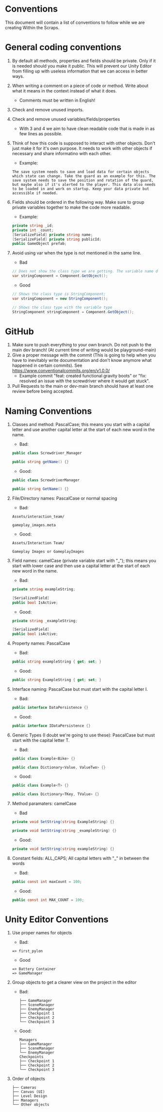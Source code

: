 # Conventions
This document will contain a list of conventions to follow while we are creating Within the Scraps.

# General coding conventions
1. By default all methods, properties and fields should be private. Only if it is needed should you make it public. This will prevent our Unity Editor from filling up with useless information that we can access in better ways.
2. When writing a comment on a piece of code or method. Write about what it means in the context instead of what it does.
    - Comments must be written in English!
3. Check and remove unused imports.
4. Check and remove unused variables/fields/properties
    - With 3 and 4 we aim to have clean readable code that is made in as few lines as possible.
5. Think of how this code is supposed to interact with other objects. Don't just make it for it's own purpose. It needs to work with other objects if necessary and share informatino with each other.
    - Example: 
    ```
    The save system needs to save and load data for certain objects which state can change. Take the guard as an example for this. The save system needs to save the position and rotation of the guard, but maybe also if it's alerted to the player. This data also needs to be loaded in and work on startup. Keep your data private but accessible if needed.
    ```
6. Fields should be ordered in the following way. Make sure to group private variables together to make the code more readable.
    - Example:
    ```cs
    private string _id;
    private int _count;
    [SerializeField] private string name;
    [SerializeField] private string publicId;
    public GameObject prefab; 
    ```

7. Avoid using var when the type is not mentioned in the same line. 
    - Bad
    ```cs
    // Does not show the class type we are getting. The variable name does not count.
    var stringComponent = Component.GetObject();
    ```
    - Good
    ```cs
    // Shows the class type is StringComponent;
    var stringComponent = new StringComponent();
    ```
    ```cs
    // Shows the class type with the variable type
    StringComponent stringComponent = Component.GetObject();
    ```
    
# GitHub
1. Make sure to push everything to your own branch. Do not push to the main dev branch! (At current time of writing would be playground-main)
2. Give a proper message with the commit (This is going to help when you have to inevitably write documentation and don't know anymore what happened in certain commits). See https://www.conventionalcommits.org/en/v1.0.0/
    - Example commit "feat: created functional gravity boots" or "fix: resolved an issue with the screwdriver where it would get stuck".
3. Pull Requests to the main or dev-main branch should have at least one review before being accepted.

# Naming Conventions
1. Classes and method: PascalCase; this means you start with a capital letter and use another capital letter at the start of each new word in the name.
    - Bad: 
    ```cs
    public class Screwdriver_Manager
    ```
    ```cs
    public string getName() {}
    ```
    - Good: 
    ```cs
    public class ScrewdriverManager
    ```
    ```cs
    public string GetName() {}
    ```

2. File/Directory names: PascalCase or normal spacing
    - Bad:
    ```
    Assets/interaction_team/
    ```
    ```
    gameplay_images.meta
    ```
    - Good:
    ```
    Assets/Interaction Team/
    ```
    ```
    Gameplay Images or GameplayImages
    ```
    
3. Field names: camelCase (private variable start with "_"); this means you start with lower case and then use a capital letter at the start of each new word in the name.
    - Bad:
    ```cs
    private string exampleString;
    ```
    ```cs
    [SerializedField]
    public bool IsActive;
    ```
    - Good:
    ```cs
    private string _exampleString;
    ```
    ```cs
    [SerializedField]
    public bool isActive;
    ```
    
4. Property names: PascalCase
    - Bad:
    ```cs
    public string exampleString { get; set; }
    ```
    - Good:
    ```cs
    public string ExampleString { get; set; }
    ```
5. Interface naming: PascalCase but must start with the capital letter I.
    - Bad:
    ```cs
    public interface DataPersistence {}
    ```
    - Good:
    ```cs
    public interface IDataPersistence {}
    ```
6. Generic Types (I doubt we're going to use these): PascalCase but must start with the capital letter T.
    - Bad:
    ```cs
    public class Example<Bike> {}
    ```
    ```cs
    public class Dictionary<Value, ValueTwo> {}
    ```
    - Good:
    ```cs
    public class Example<T> {}
    ```
    ```cs
    public class Dictionary<TKey, TValue> {}
    ```
7. Method paramaters: camelCase
    - Bad
    ```cs
    private void SetString(string ExampleString) {}
    ```
    ```cs
    private void SetString(string _exampleString) {}
    ```
    - Good:
    ```cs
    private void SetString(string exampleString) {}
    ```
8. Constant fields: ALL_CAPS; All capital letters with "_" in between the words
    - Bad:
    ```cs
    public const int maxCount = 100;
    ```
    - Good:
    ```cs
    public const int MAX_COUNT = 100;
    ```

# Unity Editor Conventions
1. Use proper names for objects
    - Bad:
    ```
    => first_pylon
    ```
    - Good
    ```
    => Battery Container
    => GameManager
    ```

2. Group objects to get a clearer view on the project in the editor
    - Bad:
        ```
        ├── GameManager
        ├── SceneManager
        ├── EnemyManager
        ├── Checkpoint 1
        ├── Checkpoint 2
        └── Checkpoint 3
        ```
    - Good:

        ```
        Managers
        ├── GameManager
        ├── SceneManager
        └── EnemyManager
        Checkpoints
        ├── Checkpoint 1
        ├── Checkpoint 2
        └── Checkpoint 3
        ```
3. Order of objects
    ```
    ├── Cameras
    ├── Canvas (UI)
    ├── Level Design
    ├── Managers
    └── Other objects
    ```
